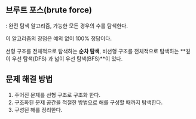 브루트 포스(brute force)
------------------
: 완전 탐색 알고리즘, 가능한 모든 경우의 수를 탐색한다.

이 알고리즘의 장점은 예외 없이 100% 정답이다. 

선형 구조를 전체적으로 탐색하는 **순차 탐색**, 비선형 구조를 전체적으로 탐색하는 **깊이 우선 탐색(DFS) 과 넓이 우선 탐색(BFS)**이 있다.  

문제 해결 방법
-----------------

1. 주어진 문제를 선형 구조로 구조화 한다.
2. 구조화된 문제 공간을 적절한 방법으로 해를 구성할 때까지 탐색한다.
3. 구성된 해를 정리한다. 

